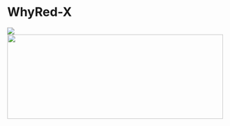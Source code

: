 # WhyRed-X


<img src="https://github-readme-stats.vercel.app/api?username=whyredx&show_icons=true&theme=tokyonight" style="border:none;"/>
<img src="https://github-readme-stats.vercel.app/api/top-langs/?username=whyredx&layout=compact&theme=tokyonight" width="495px" height="195px"/>
